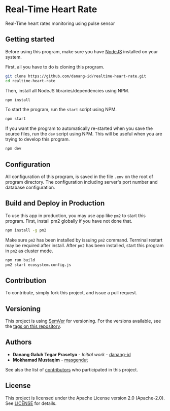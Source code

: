 # Real-Time Heart Rate
Real-Time heart rates monitoring using pulse sensor

## Getting started

Before using this program, make sure you have [NodeJS](https://nodejs.org/) installed on your system.

First, all you have to do is cloning this program.

```bash
git clone https://github.com/danang-id/realtime-heart-rate.git
cd realtime-heart-rate
```

Then, install all NodeJS libraries/dependencies using NPM.

```bash
npm install
```

To start the program, run the `start` script using NPM.

```bash
npm start
```

If you want the program to automatically re-started when you save the source files, run the `dev` script using NPM. This will be useful when you are trying to develop this program.

```bash
npm dev
```

## Configuration

All configuration of this program, is saved in the file `.env` on the root of program directory. The configuration including server's port number and database configuration.

## Build and Deploy in Production

To use this app in production, you may use app like `pm2` to start this program. First, install pm2 globally if you have not done that.

```bash
npm install -g pm2
```

Make sure `pm2` has been installed by issuing `pm2` command. Terminal restart may be required after install. After `pm2` has been installed, start this program in `pm2` as cluster mode.

```bash
npm run build
pm2 start ecosystem.config.js
```

## Contribution

To contribute, simply fork this project, and issue a pull request.

## Versioning

This project is using [SemVer](http://semver.org/) for versioning. For the versions available, see the [tags on this repository](https://github.com/danang-id/realtime-pulse-sensor/tags).

## Authors

- **Danang Galuh Tegar Prasetyo** - _Initial work_ - [danang-id](https://github.com/danang-id)
- **Mokhamad Mustaqim** - [masgendut](https://github.com/masgendut)

See also the list of [contributors](https://github.com/danang-id/realtime-pulse-sensor/contributors) who participated in this project.

## License

This project is licensed under the Apache License version 2.0 (Apache-2.0). See [LICENSE](LICENSE) for details.
